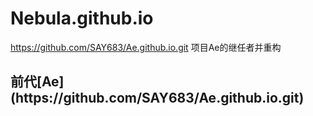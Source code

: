 # Nebula.github.io
https://github.com/SAY683/Ae.github.io.git 项目Ae的继任者并重构
<h2>前代[Ae](https://github.com/SAY683/Ae.github.io.git)</h2>

